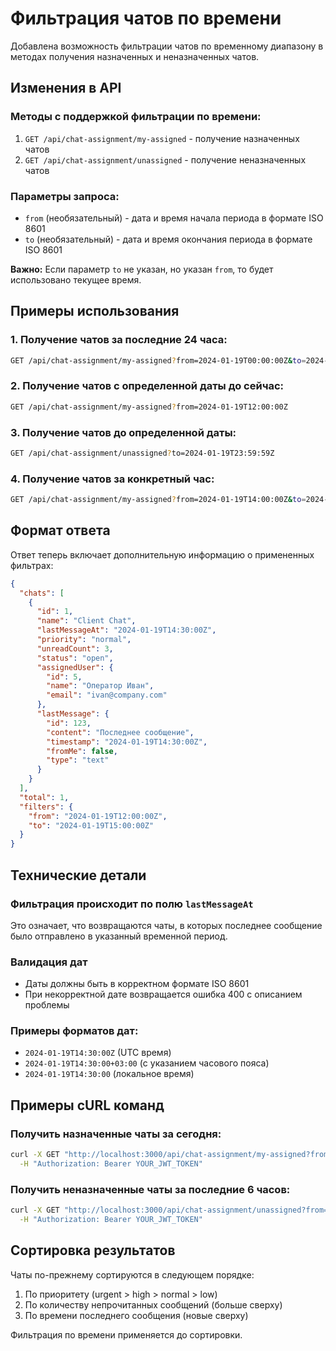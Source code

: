 # Фильтрация чатов по времени

Добавлена возможность фильтрации чатов по временному диапазону в методах получения назначенных и неназначенных чатов.

## Изменения в API

### Методы с поддержкой фильтрации по времени:

1. `GET /api/chat-assignment/my-assigned` - получение назначенных чатов
2. `GET /api/chat-assignment/unassigned` - получение неназначенных чатов

### Параметры запроса:

- `from` (необязательный) - дата и время начала периода в формате ISO 8601
- `to` (необязательный) - дата и время окончания периода в формате ISO 8601

**Важно:** Если параметр `to` не указан, но указан `from`, то будет использовано текущее время.

## Примеры использования

### 1. Получение чатов за последние 24 часа:
```bash
GET /api/chat-assignment/my-assigned?from=2024-01-19T00:00:00Z&to=2024-01-20T00:00:00Z
```

### 2. Получение чатов с определенной даты до сейчас:
```bash
GET /api/chat-assignment/my-assigned?from=2024-01-19T12:00:00Z
```

### 3. Получение чатов до определенной даты:
```bash
GET /api/chat-assignment/unassigned?to=2024-01-19T23:59:59Z
```

### 4. Получение чатов за конкретный час:
```bash
GET /api/chat-assignment/my-assigned?from=2024-01-19T14:00:00Z&to=2024-01-19T15:00:00Z
```

## Формат ответа

Ответ теперь включает дополнительную информацию о примененных фильтрах:

```json
{
  "chats": [
    {
      "id": 1,
      "name": "Client Chat",
      "lastMessageAt": "2024-01-19T14:30:00Z",
      "priority": "normal",
      "unreadCount": 3,
      "status": "open",
      "assignedUser": {
        "id": 5,
        "name": "Оператор Иван",
        "email": "ivan@company.com"
      },
      "lastMessage": {
        "id": 123,
        "content": "Последнее сообщение",
        "timestamp": "2024-01-19T14:30:00Z",
        "fromMe": false,
        "type": "text"
      }
    }
  ],
  "total": 1,
  "filters": {
    "from": "2024-01-19T12:00:00Z",
    "to": "2024-01-19T15:00:00Z"
  }
}
```

## Технические детали

### Фильтрация происходит по полю `lastMessageAt`
Это означает, что возвращаются чаты, в которых последнее сообщение было отправлено в указанный временной период.

### Валидация дат
- Даты должны быть в корректном формате ISO 8601
- При некорректной дате возвращается ошибка 400 с описанием проблемы

### Примеры форматов дат:
- `2024-01-19T14:30:00Z` (UTC время)
- `2024-01-19T14:30:00+03:00` (с указанием часового пояса)
- `2024-01-19T14:30:00` (локальное время)

## Примеры cURL команд

### Получить назначенные чаты за сегодня:
```bash
curl -X GET "http://localhost:3000/api/chat-assignment/my-assigned?from=2024-01-19T00:00:00Z&to=2024-01-19T23:59:59Z" \
  -H "Authorization: Bearer YOUR_JWT_TOKEN"
```

### Получить неназначенные чаты за последние 6 часов:
```bash
curl -X GET "http://localhost:3000/api/chat-assignment/unassigned?from=2024-01-19T08:00:00Z" \
  -H "Authorization: Bearer YOUR_JWT_TOKEN"
```

## Сортировка результатов

Чаты по-прежнему сортируются в следующем порядке:
1. По приоритету (urgent > high > normal > low)
2. По количеству непрочитанных сообщений (больше сверху)
3. По времени последнего сообщения (новые сверху)

Фильтрация по времени применяется до сортировки.
